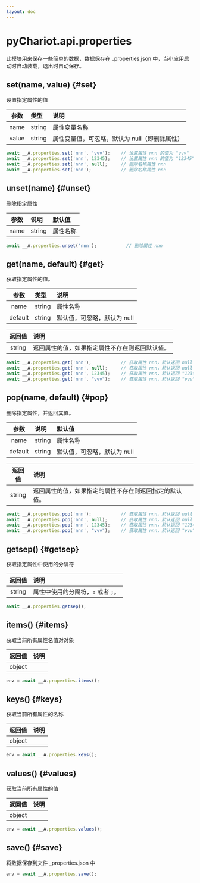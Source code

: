 ```yaml
---
layout: doc
---
```


# pyChariot.api.properties <Badge type="tip" text="Since 25.4.9.1" />

此模块用来保存一些简单的数据，数据保存在 _properties.json 中，当小应用启动时自动装载，退出时自动保存。

## set(name, value) <Badge type="tip" text="Since 25.4.9.1" /> {#set}

设置指定属性的值

|  参数   | 类型     | 说明                        |
|:-----:|:-------|:--------------------------|
| name  | string | 属性变量名称                    |
| value | string | 属性变量值，可忽略，默认为 null（即删除属性） |

```javascript
await __A.properties.set('nnn', 'vvv');    // 设置属性 nnn 的值为 "vvv"
await __A.properties.set('nnn', 12345);    // 设置属性 nnn 的值为 "12345"
await __A.properties.set('nnn', null);     // 删除名称属性 nnn
await __A.properties.set('nnn');           // 删除名称属性 nnn
```

## unset(name) <Badge type="tip" text="Since 25.4.9.1" /> {#unset}

删除指定属性

|  参数  | 说明     | 默认值  |
|:----:|:-------|:-----|
| name | string | 属性名称 |

```javascript
await __A.properties.unset('nnn');           // 删除属性 nnn
```

## get(name, default) <Badge type="tip" text="Since 25.4.9.1" /> {#get}

获取指定属性的值。

|   参数    | 类型     | 说明               |
|:-------:|:-------|:-----------------|
|  name   | string | 属性名称             |
| default | string | 默认值，可忽略，默认为 null |

|  返回值   | 说明                      |
|:------:|:------------------------|
| string | 返回属性的值，如果指定属性不存在则返回默认值。 |

```javascript
await __A.properties.get('nnn');           // 获取属性 nnn，默认返回 null
await __A.properties.get('nnn', null);     // 获取属性 nnn，默认返回 null
await __A.properties.get('nnn', 12345);    // 获取属性 nnn，默认返回 "12345"
await __A.properties.get('nnn', "vvv");    // 获取属性 nnn，默认返回 "vvv"
```

## pop(name, default) <Badge type="tip" text="Since 25.4.9.1" /> {#pop}

删除指定属性，并返回其值。

|   参数    | 说明     | 默认值              |
|:-------:|:-------|:-----------------|
|  name   | string | 属性名称             |
| default | string | 默认值，可忽略，默认为 null |

|  返回值   | 说明                          |
|:------:|:----------------------------|
| string | 返回属性的值，如果指定的属性不存在则返回指定的默认值。 |

```javascript
await __A.properties.pop('nnn');           // 获取属性 nnn，默认返回 null
await __A.properties.pop('nnn', null);     // 获取属性 nnn，默认返回 null
await __A.properties.pop('nnn', 12345);    // 获取属性 nnn，默认返回 "12345"
await __A.properties.pop('nnn', "vvv");    // 获取属性 nnn，默认返回 "vvv"
```

## getsep() <Badge type="tip" text="Since 25.4.9.1" /> {#getsep}

获取指定属性中使用的分隔符

|  返回值   | 说明                    |
|:------:|:----------------------|
| string | 属性中使用的分隔符，`:` 或者 `;`。 |

```javascript
await __A.properties.getsep();
```

## items() <Badge type="tip" text="Since 25.4.2.1" /> {#items}

获取当前所有属性名值对对象

|  返回值   | 说明 |
|:------:|:---|
| object |    |

```javascript
env = await __A.properties.items();
```

## keys() <Badge type="tip" text="Since 25.4.2.1" /> {#keys}

获取当前所有属性的名称

|  返回值   | 说明 |
|:------:|:---|
| object |    |

```javascript
env = await __A.properties.keys();
```

## values() <Badge type="tip" text="Since 25.4.2.1" /> {#values}

获取当前所有属性的值

|  返回值   | 说明 |
|:------:|:---|
| object |    |

```javascript
env = await __A.properties.values();
```

## save() <Badge type="tip" text="Since 25.4.2.1" /> {#save}

将数据保存到文件 _properties.json 中

```javascript
env = await __A.properties.save();
```


